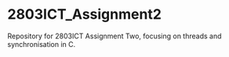 # 2803ICT_Assignment2
Repository for 2803ICT Assignment Two, focusing on threads and synchronisation in C.
